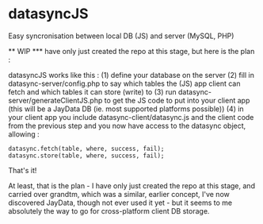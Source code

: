 datasyncJS
==========

Easy syncronisation between local DB (JS) and server (MySQL, PHP)


** WIP *** have only just created the repo at this stage, but here is the plan :


datasyncJS works like this :
(1) define your database on the server
(2) fill in datasync-server/config.php to say which tables the (JS) app client
    can fetch and which tables it can store (write) to
(3) run datasync-server/generateClientJS.php to get the JS code to put into
    your client app (this will be a JayData DB (ie. most supported platforms possible))
(4) in your client app you include datasync-client/datasync.js and the client code from
    the previous step and you now have access to the datasync object, allowing :
    
    datasync.fetch(table, where, success, fail);
    datasync.store(table, where, success, fail);


That's it!


At least, that is the plan - I have only just created the repo at this stage,
and carried over grandtm, which was a similar, earlier concept,
I've now discovered JayData, though not ever used it yet - but it seems to me
absolutely the way to go for cross-platform client DB storage.

